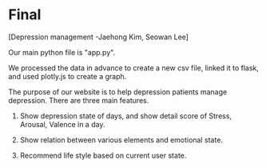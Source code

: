 # Final

[Depression management -Jaehong Kim, Seowan Lee]

Our main python file is "app.py".

We processed the data in advance to create a new csv file, linked it to flask, and used plotly.js to create a graph.

The purpose of our website is to help depression patients manage depression.
There are three main features.

 1. Show depression state of days, and show detail score of Stress, Arousal, Valence in a day.

 2. Show relation between various elements and emotional state.

 3. Recommend life style based on current user state.
